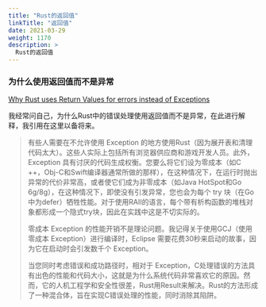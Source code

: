 ```yaml
---
title: "Rust的返回值"
linkTitle: "返回值"
date: 2021-03-29
weight: 1170
description: >
  Rust的返回值
---
```


### 为什么使用返回值而不是异常

[Why Rust uses Return Values for errors instead of Exceptions](https://mattgathu.github.io/why-rust-return-values-errors/)

我经常问自己，为什么Rust中的错误处理使用返回值而不是异常，在此进行解释，我引用在这里以备将来。

> 有些人需要在不允许使用 Exception 的地方使用Rust（因为展开表和清理代码太大）。这些人实际上包括所有浏览器供应商和游戏开发人员。此外， Exception 具有讨厌的代码生成权衡。您要么将它们设为零成本（如C ++，Obj-C和Swift编译器通常所做的那样），在这种情况下，在运行时抛出异常的代价非常高，或者使它们成为非零成本（如Java HotSpot和Go 6g/8g），在这种情况下，即使没有引发异常，您也会为每个 try 块（在Go中为defer）牺牲性能。对于使用RAII的语言，每个带有析构函数的堆栈对象都形成一个隐式try块，因此在实践中这是不切实际的。
>
> 零成本 Exception 的性能开销不是理论问题。我记得关于使用GCJ（使用零成本 Exception）进行编译时，Eclipse 需要花费30秒来启动的故事，因为它在启动时会引发数千个 Exception。
>
> 当您同时考虑错误和成功路径时，相对于 Exception，C处理错误的方法具有出色的性能和代码大小，这就是为什么系统代码非常喜欢它的原因。然而，它的人机工程学和安全性很差，Rust用Result来解决。Rust的方法形成了一种混合体，旨在实现C错误处理的性能，同时消除其陷阱。